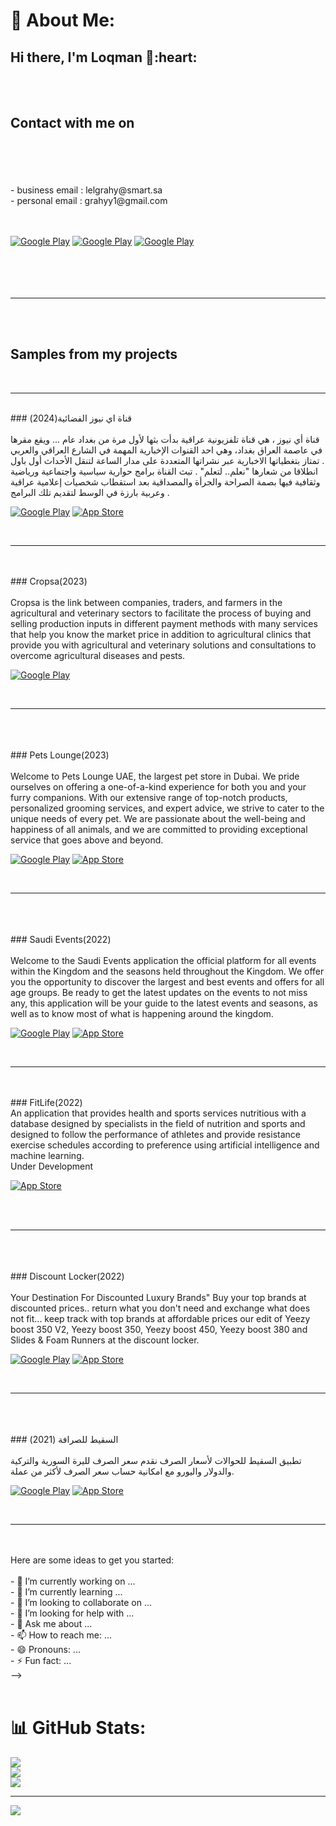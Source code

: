 # 💫 About Me:
<h2> Hi there, I'm Loqman 👋:heart: </h2><br><br><h2> Contact with me on </h2><br><br><!-- <h3>Where to find me</h3><br><p><a href="https://github.com/thmsgbrt" target="_blank"><img alt="Github2" src="https://img.shields.io/badge/GitHub-%2312100E.svg?&style=for-the-badge&logo=Github&logoColor=white" /></a> --><br><br>- business email : lelgrahy@smart.sa<br>- personal email : grahyy1@gmail.com<br><br><br><p><a href="http://Wa.me/60176894518" target="_blank"><img alt="Google Play" src="https://img.shields.io/badge/whatsapp%20bussines-128C7E.svg?style=for-the-badge&logo=whatsapp&logoColor=white" /></a> <a href="https://www.facebook.com/profile.php?id=100044662612361" target="_blank"><img alt="Google Play" src="https://img.shields.io/badge/Facebook-4267B2.svg?style=for-the-badge&logo=facebook&logoColor=white" /></a> <a href="https://www.linkedin.com/in/loqman-ali-057484139/" target="_blank"><img alt="Google Play" src="https://img.shields.io/badge/linkedin-0077b5.svg?style=for-the-badge&logo=linkedin&logoColor=white" /></a><br><br><!--  <a href="https://www.instagram.com/abdullahmanss" target="_blank"><img alt="Google Play" src="https://img.shields.io/badge/instagram-cd486b.svg?style=for-the-badge&logo=instagram&logoColor=white" /></a> --><br><br><!-- - whatsApp for bussines : http://Wa.me/60176894518<br>- business email : lelgrahy@smart.sa<br>- personal email : grahyy1@gmail.com<br>- facebook : https://www.facebook.com/profile.php?id=100044662612361<br>- linkedIn : https://www.linkedin.com/in/loqman-ali-057484139/ --><br><hr><br><br><h2> Samples from my projects </h2><br><hr><br>### قناة اي نيوز الفضائية(2024)<br><br> قناة أي نيوز ، هي قناة تلفزيونية عراقية بدأت بثها لأول مرة من بغداد عام ... ويقع مقرها في عاصمة العراق بغداد، وهي احد القنوات الإخبارية المهمة في الشارع العراقي والعربي . تمتاز بتغطياتها الاخبارية عبر نشراتها المتعددة على مدار الساعة لتنقل الأحداث أول باول انطلاقا من شعارها "نعلم.. لتعلم" . تبث القناة برامج حوارية سياسية واجتماعية ورياضية وثقافية فيها بصمة الصراحة والجرأة والمصداقية بعد استقطاب شخصيات إعلامية عراقية وعربية بارزة في الوسط لتقديم تلك البرامج .<br><p><a href="https://play.google.com/store/apps/details?id=com.abualgaitinews.app&gl=US" target="_blank"><img alt="Google Play" src="https://img.shields.io/badge/Get%20it%20on%20google%20play-blue.svg?style=for-the-badge&logo=google-play" /></a> <a href="https://apps.apple.com/us/app/%D9%82%D9%86%D8%A7%D8%A9-%D8%A7%D9%8A-%D9%86%D9%8A%D9%88%D8%B2-%D8%A7%D9%84%D9%81%D8%B6%D8%A7%D8%A6%D9%8A%D8%A9/id1532198502" target="_blank"><img alt="App Store" src="https://img.shields.io/badge/Get%20it%20on%20app%20store-black.svg?style=for-the-badge&logo=app-store&logoColor=white" /></a><p><br><hr><br><br>### Cropsa(2023) <br><br>Cropsa is the link between companies, traders, and farmers in the agricultural and veterinary sectors to facilitate the process of buying and selling production inputs in different payment methods with many services that help you know the market price in addition to agricultural clinics that provide you with agricultural and veterinary solutions and consultations to overcome agricultural diseases and pests.<br><p><a href="https://play.google.com/store/apps/details?id=com.cropsa.cropsaapp" target="_blank"><img alt="Google Play" src="https://img.shields.io/badge/Get%20it%20on%20google%20play-blue.svg?style=for-the-badge&logo=google-play" /></a><p><br><hr><br><br><br>### Pets Lounge(2023)<br><br>Welcome to Pets Lounge UAE, the largest pet store in Dubai. We pride ourselves on offering a one-of-a-kind experience for both you and your furry companions. With our extensive range of top-notch products, personalized grooming services, and expert advice, we strive to cater to the unique needs of every pet. We are passionate about the well-being and happiness of all animals, and we are committed to providing exceptional service that goes above and beyond.<br><p><a href="https://play.google.com/store/apps/details?id=com.petslounge.petslounge" target="_blank"><img alt="Google Play" src="https://img.shields.io/badge/Get%20it%20on%20google%20play-blue.svg?style=for-the-badge&logo=google-play" /></a> <a href="https://apps.apple.com/eg/app/pets-lounge/id6449937840" target="_blank"><img alt="App Store" src="https://img.shields.io/badge/Get%20it%20on%20app%20store-black.svg?style=for-the-badge&logo=app-store&logoColor=white" /></a><p><br><hr><br><br><br>### Saudi Events(2022)<br><br>Welcome to the Saudi Events application the official platform for all events within the Kingdom and the seasons held throughout the Kingdom. We offer you the opportunity to discover the largest and best events and offers for all age groups. Be ready to get the latest updates on the events to not miss any, this application will be your guide to the latest events and seasons, as well as to know most of what is happening around the kingdom.<br><p><a href="https://play.google.com/store/apps/details?id=com.saudi.riyadh.seasons&hl=en&gl=US" target="_blank"><img alt="Google Play" src="https://img.shields.io/badge/Get%20it%20on%20google%20play-blue.svg?style=for-the-badge&logo=google-play" /></a> <a href="https://apps.apple.com/sa/app/saudi-events-%D9%81%D8%B9%D8%A7%D9%84%D9%8A%D8%A7%D8%AA-%D8%A7%D9%84%D8%B3%D8%B9%D9%88%D8%AF%D9%8A%D8%A9/id1481514428" target="_blank"><img alt="App Store" src="https://img.shields.io/badge/Get%20it%20on%20app%20store-black.svg?style=for-the-badge&logo=app-store&logoColor=white" /></a><p><br><hr><br><br>### FitLife(2022)<br>An application that provides health and sports services nutritious with a database designed by specialists in the field of nutrition and sports and designed to follow the performance of athletes and provide resistance exercise schedules according to preference using artificial intelligence and machine learning. <br>Under Development<br><p><a href="https://apps.apple.com/cz/app/fitlife-%D9%81%D8%AA-%D9%84%D8%A7%D9%8A%D9%81/id6450390199" target="_blank"><img alt="App Store" src="https://img.shields.io/badge/Get%20it%20on%20app%20store-black.svg?style=for-the-badge&logo=app-store&logoColor=white" /></a><p><br><br><hr><br><br><br>### Discount Locker(2022)<br><br>Your Destination For Discounted Luxury Brands" Buy your top brands at discounted prices.. return what you don't need and exchange what does not fit... keep track with top brands at affordable prices our edit of Yeezy boost 350 V2, Yeezy boost 350, Yeezy boost 450, Yeezy boost 380 and Slides & Foam Runners at the discount locker.<br><p><a href="https://play.google.com/store/apps/details?id=com.mydiscount.thediscountlocker" target="_blank"><img alt="Google Play" src="https://img.shields.io/badge/Get%20it%20on%20google%20play-blue.svg?style=for-the-badge&logo=google-play" /></a> <a href="https://apps.apple.com/eg/app/the-discount-locker/id1588745474" target="_blank"><img alt="App Store" src="https://img.shields.io/badge/Get%20it%20on%20app%20store-black.svg?style=for-the-badge&logo=app-store&logoColor=white" /></a><p><br><hr><br><br><br>### السقيط للصرافة (2021)<br><br> تطبيق السقيط للحوالات لأسعار الصرف نقدم سعر الصرف لليرة السورية والتركية والدولار واليورو مع امكانية حساب سعر الصرف لأكثر من عملة.<br><p><a href="https://play.google.com/store/apps/details?id=com.qualitey.sakeet" target="_blank"><img alt="Google Play" src="https://img.shields.io/badge/Get%20it%20on%20google%20play-blue.svg?style=for-the-badge&logo=google-play" /></a> <a href="https://apps.apple.com/eg/app/السقيط-للصرافة-أسعار-الصرف/id6502718901?platform=iphone" target=""><img alt="App Store" src="https://img.shields.io/badge/Get%20it%20on%20app%20store-black.svg?style=for-the-badge&logo=app-store&logoColor=white" /></a><p><br><hr><br><br>Here are some ideas to get you started:<br><br>- 🔭 I’m currently working on ...<br>- 🌱 I’m currently learning ...<br>- 👯 I’m looking to collaborate on ...<br>- 🤔 I’m looking for help with ...<br>- 💬 Ask me about ...<br>- 📫 How to reach me: ...<br>- 😄 Pronouns: ...<br>- ⚡ Fun fact: ...<br>--><br> <br>

# 📊 GitHub Stats:
![](https://github-readme-stats.vercel.app/api?username=loqmanali&theme=dark&hide_border=false&include_all_commits=false&count_private=false)<br/>
![](https://github-readme-streak-stats.herokuapp.com/?user=loqmanali&theme=dark&hide_border=false)<br/>
![](https://github-readme-stats.vercel.app/api/top-langs/?username=loqmanali&theme=dark&hide_border=false&include_all_commits=false&count_private=false&layout=compact)

---
[![](https://visitcount.itsvg.in/api?id=loqmanali&icon=0&color=0)](https://visitcount.itsvg.in)

<!-- Proudly created with GPRM ( https://gprm.itsvg.in ) -->
